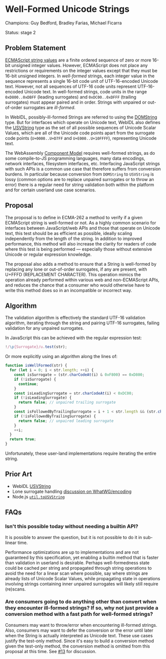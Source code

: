 # Well-Formed Unicode Strings

Champions: Guy Bedford, Bradley Farias, Michael Ficarra

Status: stage 2

## Problem Statement

[ECMAScript string values](https://tc39.es/ecma262/multipage/overview.html#sec-terms-and-definitions-string-value) are a finite ordered sequence of zero or more 16-bit unsigned integer values. However, ECMAScript does not place any restrictions or requirements on the integer values except that they must be 16-bit unsigned integers. In *well-formed* strings, each integer value in the sequence represents a single 16-bit code unit of UTF-16-encoded Unicode text. However, not all sequences of UTF-16 code units represent UTF-16-encoded Unicode text. In well-formed strings, code units in the range `0xD800..0xDBFF` (leading surrogates) and `0xDC00..0xDFFF` (trailing surrogates) must appear paired and in order. Strings with unpaired or out-of-order surrogates are *ill-formed*.

In WebIDL, possibly-ill-formed Strings are referred to using the [DOMString](https://webidl.spec.whatwg.org/#idl-DOMString) type. But for interfaces which operate on Unicode text, WebIDL also defines the [USVString](https://webidl.spec.whatwg.org/#idl-USVString) type as the set of all possible sequences of Unicode Scalar Values, which are all of the Unicode code points apart from the surrogate code points (`U+0000..U+D7FF` and `U+E000..U+10FFFF`), representing Unicode text.

The WebAssembly [Component Model](https://github.com/WebAssembly/component-model) requires well-formed strings, as do some compile-to-JS programming languages, many data encodings, network interfaces, filesystem interfaces, etc. Interfacing JavaScript strings with such APIs is a common use case that therefore suffers from conversion burdens. In particular because conversion from `DOMString` to `USVString` is lossy (common options are to replace unpaired surrogates or to throw an error) there is a regular need for string validation both within the platform and for certain userland use case scenarios.

## Proposal

The proposal is to define in ECMA-262 a method to verify if a given ECMAScript string is well-formed or not. As a highly common scenario for interfaces between JavaScript/web APIs and those that operate on Unicode text, this test should be as efficient as possible, ideally scaling independently from the length of the string. In addition to improved performance, this method will also increase the clarity for readers of code where this test is being performed &mdash; especially those without extensive Unicode or regular expression knowledge.

The proposal also adds a method to ensure that a String is well-formed by replacing any lone or out-of-order surrogates, if any are present, with U+FFFD (REPLACEMENT CHARACTER). This operation mimics the operation already performed within various web and non-ECMAScript APIs, and reduces the chance that a consumer who would otherwise have to write this method does so in an incompatible or incorrect way.

## Algorithm

The validation algorithm is effectively the standard UTF-16 validation algorithm, iterating through the string and pairing UTF-16 surrogates, failing validation for any unpaired surrogates.

In JavaScript this can be achieved with the regular expression test:

```js
!/\p{Surrogate}/u.test(str);
```

Or more explicitly using an algorithm along the lines of:

```js
function isWellFormed(str) {
  for (let i = 0; i < str.length; ++i) {
    const isSurrogate = (str.charCodeAt(i) & 0xF800) == 0xD800;
    if (!isSurrogate) {
      continue;
    }
    const isLeadingSurrogate = str.charCodeAt(i) < 0xDC00;
    if (!isLeadingSurrogate) {
      return false; // unpaired trailing surrogate
    }
    const isFollowedByTrailingSurrogate = i + 1 < str.length && (str.charCodeAt(i + 1) & 0xFC00) == 0xDC00;
    if (!isFollowedByTrailingSurrogate) {
      return false; // unpaired leading surrogate
    }
    ++i;
  }
  return true;
}
```

Unfortunately, these user-land implementations require iterating the entire string.

## Prior Art

* WebIDL [USVString](https://heycam.github.io/webidl/#idl-USVString)
* Lone surrogate handling [discussion on WhatWG/encoding](https://github.com/whatwg/encoding/issues/174)
* Node.js [`util.toUSVString`](https://nodejs.org/dist/latest-v16.x/docs/api/util.html#util_util_tousvstring_string)

## FAQs

### Isn't this possible today without needing a builtin API?

It is possible to answer the question, but it is not possible to do it in sub-linear time.

Performance optimizations are up to implementations and are not guaranteed by this specification, yet enabling a builtin method that is faster than validation in userland is desirable. Perhaps well-formedness state could be cached per string and propagated through string operations to avoid the need for a linear scan where possible, say where strings are already lists of Unicode Scalar Values, while propagating state in operations involving strings containing inner unpaired surrogates will likely still require (re)scans.

### Are consumers going to do anything other than convert when they encounter ill-formed strings? If so, why not just provide a conversion method with a fast path for well-formed strings?

Consumers may want to throw/error when encountering ill-formed strings. Also, consumers may want to defer the conversion or the error until later when the String is actually interpreted as Unicode text. These use cases justify the test-only method. Since it's easy to build a conversion method given the test-only method, the conversion method is omitted from this proposal at this time. See [#13](https://github.com/tc39/proposal-is-usv-string/issues/13) for discussion.
